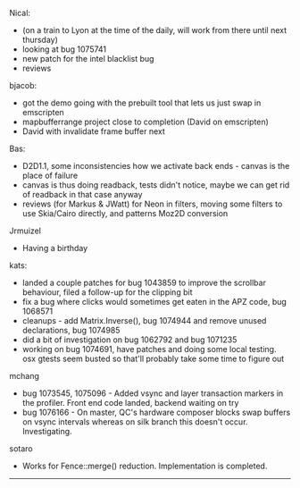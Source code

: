 Nical:
* (on a train to Lyon at the time of the daily, will work from there until next thursday)
* looking at bug 1075741
* new patch for the intel blacklist bug
* reviews

bjacob:
* got the demo going with the prebuilt tool that lets us just swap in emscripten
* mapbufferrange project close to completion (David on emscripten)
* David with invalidate frame buffer next

Bas:
* D2D1.1, some inconsistencies how we activate back ends - canvas is the place of failure
* canvas is thus doing readback, tests didn't notice, maybe we can get rid of readback in that case anyway
* reviews (for Markus & JWatt) for Neon in filters, moving some filters to use Skia/Cairo directly, and patterns Moz2D conversion

Jrmuizel
* Having a birthday

kats:
* landed a couple patches for bug 1043859 to improve the scrollbar behaviour, filed a follow-up for the clipping bit
* fix a bug where clicks would sometimes get eaten in the APZ code, bug 1068571
* cleanups - add Matrix.Inverse(), bug 1074944 and remove unused declarations, bug 1074985
* did a bit of investigation on bug 1062792 and bug 1071235
* working on bug 1074691, have patches and doing some local testing. osx gtests seem busted so that'll probably take some time to figure out

mchang
* bug 1073545, 1075096 - Added vsync and layer transaction markers in the profiler. Front end code landed, backend waiting on try
* bug 1076166 - On master, QC's hardware composer blocks swap buffers on vsync intervals whereas on silk branch this doesn't occur. Investigating.

sotaro
* Works for Fence::merge() reduction. Implementation is completed. 

________________


